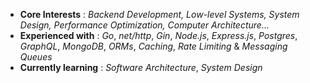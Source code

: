 - **Core Interests** : *Backend Development, Low-level Systems, System Design, Performance Optimization, Computer Architecture...*
- **Experienced with** : *Go*, *net/http*, *Gin*, *Node.js*, *Express.js*, *Postgres*, *GraphQL*, *MongoDB*, *ORMs*, *Caching*, *Rate Limiting* & *Messaging Queues*
- **Currently learning** : *Software Architecture*, *System Design*

